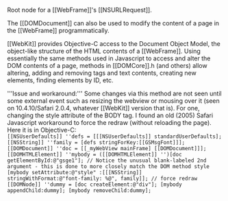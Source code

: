

Root node for a [[WebFrame]]'s [[NSURLRequest]].

The [[DOMDocument]] can also be used to modify the content of a page in the [[WebFrame]] programmatically.

[[WebKit]] provides Objective-C access to the Document Object Model, the object-like structure of the HTML contents of a [[WebFrame]]. Using essentially the same methods used in Javascript to access and alter the DOM contents of a page, methods in [[DOMCore]].h (and others) allow altering, adding and removing tags and text contents, creating new elements, finding elements by ID, etc.

'''Issue and workaround:''' Some changes via this method are not seen until some external event such as resizing the webview or mousing over it (seen on 10.4.10/Safari 2.0.4, whatever [[WebKit]] version that is). For one, changing the style attribute of the BODY tag. I found an old (2005) Safari Javascript workaround to force the redraw (without reloading the page). Here it is in Objective-C:
<code>
[[NSUserDefaults]] ''defs = [[[NSUserDefaults]] standardUserDefaults];
[[NSString]] ''family = [defs stringForKey:[[GSMsgFont]]];
[[DOMDocument]] ''doc = [[_myWebView mainFrame] [[DOMDocument]]];
[[DOMHTMLElement]] ''mybody = ([[DOMHTMLElement]] '')[doc getElementById:@"gsge1"];
// Notice the unusual blank-labeled 2nd argument - this is done to more closely match the DOM method style
[mybody setAttribute:@"style" :[[[NSString]] stringWithFormat:@"font-family: %@", family]];
// force redraw
[[DOMNode]] ''dummy = [doc createElement:@"div"];
[mybody appendChild:dummy];
[mybody removeChild:dummy];
</code>